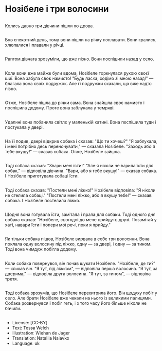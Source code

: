 # Нозібеле і три волосини

##
Колись давно три дівчини пішли по дрова.

##
Був спекотний день, тому вони пішли на річку поплавати. Вони гралися, хлюпалися і плавали у річці.

##
Раптом дівчата зрозуміли, що вже пізно. Вони поспішили назад у село.

##
Коли вони вже майже були вдома, Нозібеле торкнулася рукою своєї шиї. Вона забула своє намисто! "Будь ласка, ходімо зі мною назад!" — благала вона своїх подружок. Але її подружки сказали, що вже надто пізно.

##
Отже, Нозібеле пішла до річки сама. Вона знайшла своє намисто і поспішила додому. Проте вона заблукала у темряві.

##
Удалині вона побачила світло у маленькій хатині. Вона поспішила туди і постукала у двері.

##
На її подив, двері відкрив собака і сказав: "Що ти хочеш?" "Я заблукала, і мені потрібно десь переночувати," — сказала Нозібеле. "Заходь або я тебе вкушу!" — сказав собака. Отже, Нозібеле зайшла.

##
Тоді собака сказав: "Звари мені їсти!" "Але я ніколи не варила їсти для собак," — відповіла дівчина. "Вари, або я тебе вкушу!" — сказав собака. І Нозібеле приготувала собаці їсти.

##
Тоді собака сказав: "Постели мені ліжко!" Нозібеле відповіла: "Я ніколи не стелила собаці." "Постели мені ліжко, або я вкушу тебе!" — сказав собака. І Нозібеле постелила ліжко.

##
Щодня вона готувала їсти, замітала і прала для собаки. Тоді одного дня собака сказав: "Нозібеле, сьогодні до мене прийдуть друзі. Позамітай у хаті, навари їсти і попери мої речі, поки я прийду."

##
Як тільки собака пішов, Нозібеле вирвала в себе три волосини. Вона поклала одну волосину під ліжко, одну — за двері, і одну — за тином. Тоді вона чимдуж побігла додому.

##
Коли собака повернувся, він почав шукати Нозібеле. "Нозібеле, де ти?" — кликав він. "Я тут, під ліжком", — відповіла перша волосина. "Я тут, за дверима," — відповіла друга волосина. "Я тут, за тином", — відповіла третя.

##
Тоді собака зрозумів, що Нозібеле перехитрила його. Він щодуху побіг у село. Але брати Нозібеле вже чекали на нього із великими палицями. Собака розвернувся і побіг геть, і з того часу його більше ніколи не бачили.

##
* License: [CC-BY]
* Text: Tessa Welch
* Illustration: Wiehan de Jager
* Translation: Nataliia Naiavko
* Language: uk
